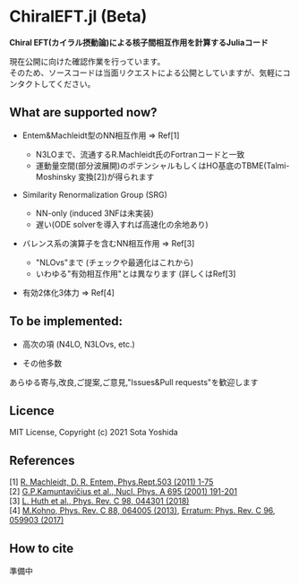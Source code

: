 # ChiralEFT.jl (Beta)

**Chiral EFT(カイラル摂動論)による核子間相互作用を計算するJuliaコード**

現在公開に向けた確認作業を行っています。  
そのため、ソースコードは当面リクエストによる公開としていますが、気軽にコンタクトしてください。

## What are supported now?  
 
* Entem&Machleidt型のNN相互作用 => Ref[1]  
    - N3LOまで、流通するR.Machleidt氏のFortranコードと一致
    - 運動量空間(部分波展開)のポテンシャルもしくはHO基底のTBME(Talmi-Moshinsky 変換[2])が得られます

*  Similarity Renormalization Group (SRG)  
    - NN-only (induced 3NFは未実装)
    - 遅い(ODE solverを導入すれば高速化の余地あり)
    
* バレンス系の演算子を含むNN相互作用  => Ref[3]  
    - "NLOvs"まで (チェックや最適化はこれから)
    - いわゆる"有効相互作用"とは異なります (詳しくはRef[3]

* 有効2体化3体力 => Ref[4]


## To be implemented:  

* 高次の項 (N4LO, N3LOvs, etc.)

* その他多数

あらゆる寄与,改良,ご提案,ご意見,"Issues&Pull requests"を歓迎します

## Licence  

MIT License, Copyright (c) 2021 Sota Yoshida

## References

[1] [R. Machleidt, D. R. Entem, Phys.Rept.503 (2011) 1-75](https://www.sciencedirect.com/science/article/pii/S0370157311000457)  
[2] [G.P.Kamuntavičius et al., Nucl. Phys. A 695 (2001) 191-201](https://www.sciencedirect.com/science/article/pii/S0375947401011010)  
[3] [L. Huth et al., Phys. Rev. C 98, 044301 (2018)](https://journals.aps.org/prc/abstract/10.1103/PhysRevC.98.044301)  
[4] [M.Kohno, Phys. Rev. C 88, 064005 (2013)](https://journals.aps.org/prc/abstract/10.1103/PhysRevC.88.064005), [Erratum: Phys. Rev. C 96, 059903 (2017)](https://journals.aps.org/prc/abstract/10.1103/PhysRevC.96.059903)  


## How to cite  

準備中

